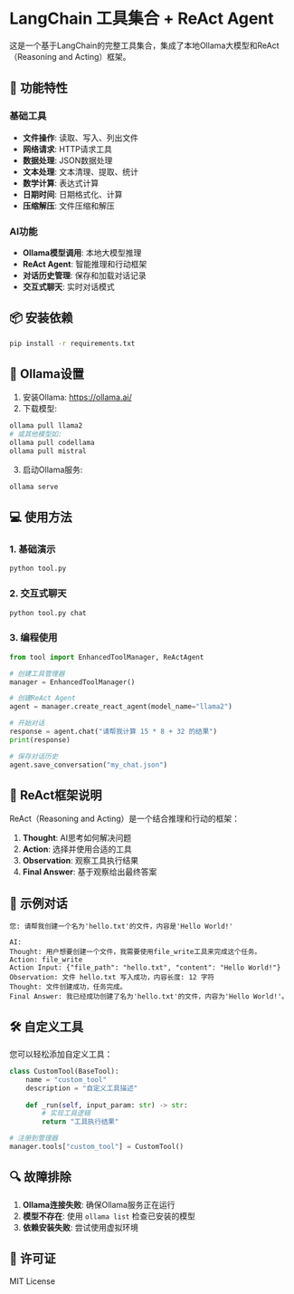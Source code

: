 # LangChain 工具集合 + ReAct Agent

这是一个基于LangChain的完整工具集合，集成了本地Ollama大模型和ReAct（Reasoning and Acting）框架。

## 🚀 功能特性

### 基础工具
- **文件操作**: 读取、写入、列出文件
- **网络请求**: HTTP请求工具
- **数据处理**: JSON数据处理
- **文本处理**: 文本清理、提取、统计
- **数学计算**: 表达式计算
- **日期时间**: 日期格式化、计算
- **压缩解压**: 文件压缩和解压

### AI功能
- **Ollama模型调用**: 本地大模型推理
- **ReAct Agent**: 智能推理和行动框架
- **对话历史管理**: 保存和加载对话记录
- **交互式聊天**: 实时对话模式

## 📦 安装依赖

```bash
pip install -r requirements.txt
```

## 🔧 Ollama设置

1. 安装Ollama: https://ollama.ai/
2. 下载模型:
```bash
ollama pull llama2
# 或其他模型如:
ollama pull codellama
ollama pull mistral
```

3. 启动Ollama服务:
```bash
ollama serve
```

## 💻 使用方法

### 1. 基础演示
```bash
python tool.py
```

### 2. 交互式聊天
```bash
python tool.py chat
```

### 3. 编程使用
```python
from tool import EnhancedToolManager, ReActAgent

# 创建工具管理器
manager = EnhancedToolManager()

# 创建ReAct Agent
agent = manager.create_react_agent(model_name="llama2")

# 开始对话
response = agent.chat("请帮我计算 15 * 8 + 32 的结果")
print(response)

# 保存对话历史
agent.save_conversation("my_chat.json")
```

## 🎯 ReAct框架说明

ReAct（Reasoning and Acting）是一个结合推理和行动的框架：

1. **Thought**: AI思考如何解决问题
2. **Action**: 选择并使用合适的工具
3. **Observation**: 观察工具执行结果
4. **Final Answer**: 基于观察给出最终答案

## 📝 示例对话

```
您: 请帮我创建一个名为'hello.txt'的文件，内容是'Hello World!'

AI: 
Thought: 用户想要创建一个文件，我需要使用file_write工具来完成这个任务。
Action: file_write
Action Input: {"file_path": "hello.txt", "content": "Hello World!"}
Observation: 文件 hello.txt 写入成功，内容长度: 12 字符
Thought: 文件创建成功，任务完成。
Final Answer: 我已经成功创建了名为'hello.txt'的文件，内容为'Hello World!'。
```

## 🛠️ 自定义工具

您可以轻松添加自定义工具：

```python
class CustomTool(BaseTool):
    name = "custom_tool"
    description = "自定义工具描述"
    
    def _run(self, input_param: str) -> str:
        # 实现工具逻辑
        return "工具执行结果"

# 注册到管理器
manager.tools["custom_tool"] = CustomTool()
```

## 🔍 故障排除

1. **Ollama连接失败**: 确保Ollama服务正在运行
2. **模型不存在**: 使用 `ollama list` 检查已安装的模型
3. **依赖安装失败**: 尝试使用虚拟环境

## 📄 许可证

MIT License
